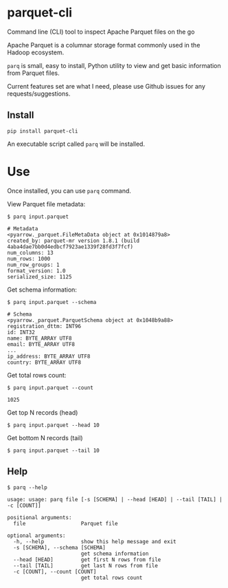 # parquet-cli
Command line (CLI) tool to inspect Apache Parquet files on the go

Apache Parquet is a columnar storage format commonly used in the Hadoop ecosystem.

`parq` is small, easy to install, Python utility to view and get basic information from Parquet files.

Current features set are what I need, please use Github issues for any requests/suggestions.

## Install

`pip install parquet-cli`

An executable script called `parq` will be installed.

# Use

Once installed, you can use `parq` command.

View Parquet file metadata:

`$ parq input.parquet`

```
# Metadata
<pyarrow._parquet.FileMetaData object at 0x1014879a8>
created_by: parquet-mr version 1.8.1 (build 4aba4dae7bb0d4edbcf7923ae1339f28fd3f7fcf)
num_columns: 13
num_rows: 1000
num_row_groups: 1
format_version: 1.0
serialized_size: 1125
```

Get schema information:

`$ parq input.parquet --schema`

```
# Schema
<pyarrow._parquet.ParquetSchema object at 0x1048b9a88>
registration_dttm: INT96
id: INT32
name: BYTE_ARRAY UTF8
email: BYTE_ARRAY UTF8
...
ip_address: BYTE_ARRAY UTF8
country: BYTE_ARRAY UTF8

```

Get total rows count:

`$ parq input.parquet --count`

```
1025
```

Get top N records (head)

`$ parq input.parquet --head 10`

Get bottom N records (tail)

`$ parq input.parquet --tail 10`


## Help

`$ parq --help`

```
usage: usage: parq file [-s [SCHEMA] | --head [HEAD] | --tail [TAIL] | -c [COUNT]]

positional arguments:
  file                  Parquet file

optional arguments:
  -h, --help            show this help message and exit
  -s [SCHEMA], --schema [SCHEMA]
                        get schema information
  --head [HEAD]         get first N rows from file
  --tail [TAIL]         get last N rows from file
  -c [COUNT], --count [COUNT]
                        get total rows count
```
